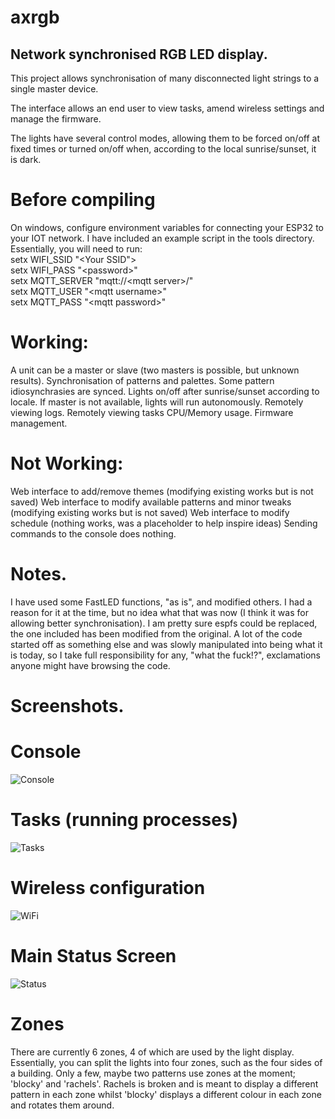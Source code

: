 # axrgb
## Network synchronised RGB LED display.

This project allows synchronisation of many disconnected light strings to a single master device. 

The interface allows an end user to view tasks, amend wireless settings and manage the firmware. 

The lights have several control modes, allowing them to be forced on/off at fixed times or turned on/off when, according to the local sunrise/sunset, it is dark.

# Before compiling
On windows, configure environment variables for connecting your ESP32 to your IOT network. I have included an example script in the tools directory.
Essentially, you will need to run:<br />
setx WIFI_SSID "&lt;Your SSID"&gt;<br>
setx WIFI_PASS "&lt;password&gt;"<br />
setx MQTT_SERVER "mqtt://&lt;mqtt server&gt;/"<br />
setx MQTT_USER "&lt;mqtt username&gt;"<br />
setx MQTT_PASS "&lt;mqtt password&gt;"<br />

# Working:
A unit can be a master or slave (two masters is possible, but unknown results).
Synchronisation of patterns and palettes.
Some pattern idiosynchrasies are synced.
Lights on/off after sunrise/sunset according to locale.
If master is not available, lights will run autonomously.
Remotely viewing logs.
Remotely viewing tasks CPU/Memory usage.
Firmware management.

# Not Working:
Web interface to add/remove themes (modifying existing works but is not saved)
Web interface to modify available patterns and minor tweaks (modifying existing works but is not saved)
Web interface to modify schedule (nothing works, was a placeholder to help inspire ideas)
Sending commands to the console does nothing.

# Notes.
I have used some FastLED functions, "as is", and modified others. I had a reason for it at the time, but no idea what that was now (I think it was for allowing better synchronisation). I am pretty sure espfs could be replaced, the one included has been modified from the original. A lot of the code started off as something else and was slowly manipulated into being what it is today, so I take full responsibility for any, "what the fuck!?", exclamations anyone might have browsing the code.

# Screenshots.
# Console
![Console](https://github.com/JunkCoding/axrgb/blob/main/screenshots/console1.png)

# Tasks (running processes)
![Tasks](https://github.com/JunkCoding/axrgb/blob/main/screenshots/tasks.png)
# Wireless configuration
![WiFi](https://github.com/JunkCoding/axrgb/blob/main/screenshots/WiFi.png)

# Main Status Screen
![Status](https://github.com/JunkCoding/axrgb/blob/main/screenshots/status.png)
# Zones
There are currently 6 zones, 4 of which are used by the light display. Essentially, you can split the lights into four zones, such as the four sides of a building. Only a few, maybe two patterns use zones at the moment; 'blocky' and 'rachels'. Rachels is broken and is meant to display a different pattern in each zone whilst 'blocky' displays a different colour in each zone and rotates them around.
